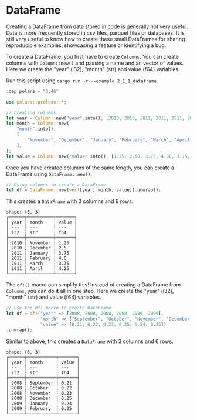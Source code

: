 # DataFrame

Creating a DataFrame from data stored in code is generally not very useful. Data is more frequently stored in csv files, parquet files or databases. It is still very useful to know how to create these small DataFrames for sharing reproducible examples, showcasing a feature or identifying a bug. 

To create a DataFrame, you first have to create `Columns`. You can create columns with `Column::new()` and passing a name and an vector of values. Here we create the "year" (i32), "month" (str) and value (f64) variables.

Run this script using `cargo run -r --example 2_1_1_dataframe`.

```Rust
:dep polars = "0.46"

use polars::prelude::*;

// Creating columns
let year = Column::new("year".into(), [2010, 2010, 2011, 2011, 2011, 2011]);
let month = Column::new(
    "month".into(),
    [
        "November", "December", "January", "February", "March", "April",
    ],
);
let value = Column::new("value".into(), [1.25, 2.50, 3.75, 4.00, 3.75, 4.25]);
```

Once you have created columns of the same length, you can create a DataFrame using `DataFrame::new()`.

```Rust
// Using columns to create a DataFrame
let df = DataFrame::new(vec![year, month, value]).unwrap();
```

This creates a `DataFrame` with 3 columns and 6 rows:

```
shape: (6, 3)
┌──────┬──────────┬───────┐
│ year ┆ month    ┆ value │
│ ---  ┆ ---      ┆ ---   │
│ i32  ┆ str      ┆ f64   │
╞══════╪══════════╪═══════╡
│ 2010 ┆ November ┆ 1.25  │
│ 2010 ┆ December ┆ 2.5   │
│ 2011 ┆ January  ┆ 3.75  │
│ 2011 ┆ February ┆ 4.0   │
│ 2011 ┆ March    ┆ 3.75  │
│ 2011 ┆ April    ┆ 4.25  │
└──────┴──────────┴───────┘
```

The `df!()` macro can simplify this! Instead of creating a DataFrame from `Columns`, you can do it all in one step. Here we create the "year" (i32), "month" (str) and value (f64) variables.

```Rust
// Use the df! macro to create DataFrame
let df = df!("year" => [2008, 2008, 2008, 2008, 2009, 2009],
             "month" => ["September", "October", "November", "December", "January", "February"],
             "value" => [0.21, 0.22, 0.23, 0.25, 0.24, 0.25])
.unwrap();
```

Similar to above, this creates a `DataFrame` with 3 columns and 6 rows:

```
shape: (6, 3)
┌──────┬───────────┬───────┐
│ year ┆ month     ┆ value │
│ ---  ┆ ---       ┆ ---   │
│ i32  ┆ str       ┆ f64   │
╞══════╪═══════════╪═══════╡
│ 2008 ┆ September ┆ 0.21  │
│ 2008 ┆ October   ┆ 0.22  │
│ 2008 ┆ November  ┆ 0.23  │
│ 2008 ┆ December  ┆ 0.25  │
│ 2009 ┆ January   ┆ 0.24  │
│ 2009 ┆ February  ┆ 0.25  │
└──────┴───────────┴───────┘
```

